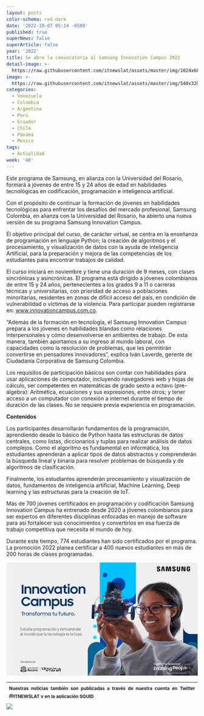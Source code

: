```yaml
---
layout: posts
color-schema: red-dark
date: '2022-10-07 05:14 -0500'
published: true
superNews: false
superArticle: false
year: '2022'
title: Se abre la convocatoria al Samsung Innovation Campus 2022
detail-image: >-
  https://raw.githubusercontent.com/itnewslat/assets/master/img/1024x680/innovation-campus-g.jpg
image: >-
  https://raw.githubusercontent.com/itnewslat/assets/master/img/540x320/innovation-campus-p.jpg
categories:
  - Venezuela
  - Colombia
  - Argentina
  - Perú
  - Ecuador
  - Chile
  - Panama
  - Mexico
tags:
  - Actualidad
week: '40'
---
```

Este programa de Samsung, en alianza con la Universidad del Rosario, 
formará a jóvenes de entre 15 y 24 años de edad en habilidades tecnológicas en codificación, programación e inteligencia artificial.
 
Con el propósito de continuar la formación de jóvenes en habilidades tecnológicas para enfrentar los desafíos del mercado profesional, Samsung Colombia, en alianza con la Universidad del Rosario, ha abierto una nueva versión de su programa Samsung Innovation Campus.
 
El objetivo principal del curso, de carácter virtual, se centra en la enseñanza de programación en lenguaje Python; la creación de algoritmos y el procesamiento, y visualización de datos con la ayuda de inteligencia Artificial, para la preparación y mejora de las competencias de los estudiantes para encontrar trabajos de calidad.
 
El curso iniciará en noviembre y tiene una duración de 9 meses, con clases sincrónicas y asincrónicas. El programa está dirigido a jóvenes colombianos de entre 15 y 24 años, pertenecientes a los grados 9 a 11 o carreras técnicas y universitarias, con prioridad de acceso a poblaciones minoritarias, residentes en zonas de difícil acceso del país, en condición de vulnerabilidad o víctimas de la violencia. Para participar pueden registrarse en:  www.innovationcampus.com.co.
 
“Además de la formación en tecnología, el Samsung Innovation Campus prepara a los jóvenes en habilidades blandas como relaciones interpersonales y cómo desenvolverse en ambientes de trabajo. De esta manera, también aportamos a su ingreso al mundo laboral, con capacidades como la resolución de problemas, que les permitirán convertirse en pensadores innovadores”, explica Iván Laverde, gerente de Ciudadanía Corporativa de Samsung Colombia.
 
Los requisitos de participación básicos son contar con habilidades para usar aplicaciones de computador, incluyendo navegadores web y hojas de cálculo, ser competentes en matemáticas de grado sexto a octavo (pre-álgebra): Aritmética, ecuaciones y sus expresiones, entre otros; y tener acceso a un computador con conexión a internet durante el tiempo de duración de las clases. No se requiere previa experiencia en programación.
 
**Contenidos**

Los participantes desarrollarán fundamentos de la programación, aprendiendo desde lo básico de Python hasta las estructuras de datos centrales, como listas, diccionarios y tuplas para realizar análisis de datos complejos. Como el algoritmo es fundamental en informática, los estudiantes aprenderán a aplicar tipos de datos abstractos y comprenderán la búsqueda lineal y binaria para resolver problemas de búsqueda y de algoritmos de clasificación.

Finalmente, los estudiantes aprenderán procesamiento y visualización de datos, fundamentos de inteligencia artificial, Machine Learning, Deep learning y las estructuras para la creación de IoT.

Más de 700 jóvenes certificados en programación y codificación
Samsung Innovation Campus ha entrenado desde 2020 a jóvenes colombianos para ser expertos en diferentes disciplinas enfocadas en manejo de software para así fortalecer sus conocimientos y convertirlos en esa fuerza de trabajo competitiva que necesita el mundo de hoy.
 
Durante este tiempo, 774 estudiantes han sido certificados por el programa. La promoción 2022 planea certificar a 400 nuevos estudiantes en más de 200 horas de clases programadas.

![](https://raw.githubusercontent.com/itnewslat/assets/master/img/540x320/innovation-campus-p.jpg)

<table style="height: 42px;" width="569">
<tbody>
<tr>
<td style="text-align: justify;"><sub><strong>Nuestras noticias también son publicadas a través de nuestra cuenta en Twitter <a href="https://twitter.com/itnewslat?lang=es">@ITNEWSLAT</a> y en la aplicación <a href="https://squidapp.co/en/">SQUID</a></strong></sub></td>
</tr>
</tbody>
</table>

<img src="https://tracker.metricool.com/c3po.jpg?hash=56f88a41e39ab42c063cc51676587a04"/>


